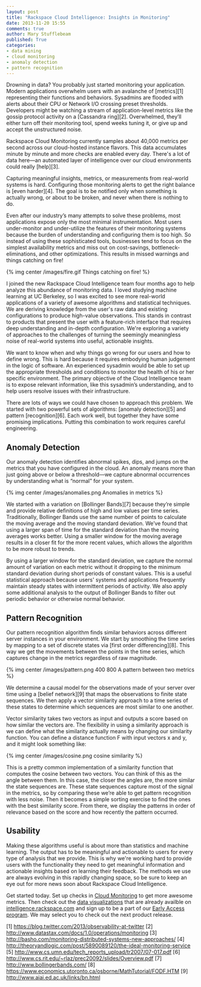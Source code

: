 ```yaml
---
layout: post
title: "Rackspace Cloud Intelligence: Insights in Monitoring"
date: 2013-11-20 15:55
comments: true
author: Mary Stufflebeam
published: True
categories:
- data mining
- cloud monitoring
- anomaly detection
- pattern recognition
---
```


Drowning in data? You probably just started monitoring your application.
Modern applications overwhelm users with an avalanche of [metrics][1]
representing their functions and behaviors. Sysadmins are flooded with alerts
about their CPU or Network I/O crossing preset thresholds. Developers might be
watching a stream of application-level metrics like the gossip protocol activity
on a [Cassandra ring][2]. Overwhelmed, they’ll either turn off their
monitoring tool, spend weeks tuning it, or give up and accept the
unstructured noise.

Rackspace Cloud Monitoring currently samples about 40,000 metrics per second
across our cloud-hosted instance flavors. This data accumulates minute by
minute and more checks are enabled every day. There's a lot of data here—an
automated layer of intelligence over our cloud environments could really
[help][3].

<!--more-->

Capturing meaningful insights, metrics, or measurements from real-world
systems is hard. Configuring those monitoring alerts to get the right
balance is [even harder][4]. The goal is to be notified only when something
is actually wrong, or about to be broken, and never when there is nothing to do.

Even after our industry’s many attempts to solve these problems, most
applications expose only the most minimal instrumentation. Most users
under-monitor and under-utilize the features of their monitoring systems
because the burden of understanding and configuring them is too high. So
instead of using these sophisticated tools, businesses tend to focus on the
simplest availability metrics and miss out on cost-savings,
bottleneck-eliminations, and other optimizations. This results in missed
warnings and things catching on fire!

{% img center /images/fire.gif Things catching on fire! %}

I joined the new Rackspace Cloud Intelligence team four months ago to help
analyze this abundance of monitoring data. I loved studying machine learning
at UC Berkeley, so I was excited to see more real-world applications of a
variety of awesome algorithms and statistical techniques. We are deriving
knowledge from the user's raw data and existing configurations to produce
high-value observations. This stands in contrast to products that present the
user with a feature-rich interface that requires deep understanding and
in-depth configuration. We're exploring a variety of approaches to the
challenges of turning the seemingly meaningless noise of real-world systems
into useful, actionable insights.

We want to know when and why things go wrong for our users and how to define
wrong. This is hard because it requires embodying human judgement in the
logic of software. An experienced sysadmin would be able to set up the
appropriate thresholds and conditions to monitor the health of his or her
specific environment. The primary objective of the Cloud Intelligence team
is to expose relevant information, like this sysadmin’s understanding, and to
help users resolve issues with their infrastructure.

There are lots of ways we could have chosen to approach this problem. We
started with two powerful sets of algorithms: [anomaly detection][5] and
pattern [recognition][6]. Each work well, but together they have some
promising implications. Putting this combination to work requires
careful engineering.

Anomaly Detection
-----------------

Our anomaly detection identifies abnormal spikes, dips, and jumps on the
metrics that you have configured in the cloud. An anomaly means more than
just going above or below a threshold—we capture abnormal occurrences by
understanding what is “normal” for your system.

{% img center /images/anomalies.png Anomalies in metrics %}

We started with a variation on [Bollinger Bands][7] because they’re simple
and provide relative definitions of high and low values per time series.
Traditionally, Bollinger Bands use the same number of points to calculate
the moving average and the moving standard deviation. We’ve found that using
a larger span of time for the standard deviation than the moving averages
works better. Using a smaller window for the moving average results in a
closer fit for the more recent values, which allows the algorithm to be more
robust to trends.

By using a larger window for the standard deviation, we capture the normal
amount of variation on each metric without it dropping to the minimum
standard deviation during short periods of constant values. This is a useful
statistical approach because users' systems and applications frequently
maintain steady states with intermittent periods of activity. We also apply
some additional analysis to the output of Bollinger Bands to filter out
periodic behavior or otherwise normal behavior.

Pattern Recognition
-------------------

Our pattern recognition algorithm finds similar behaviors across different
server instances in your environment. We start by smoothing the time series
by mapping to a set of discrete states via [first order differencing][8].
This way we get the movements between the points in the time series, which
captures change in the metrics regardless of raw magnitude.

{% img center /images/pattern.png 400 800 A pattern between two metrics %}

We determine a causal model for the observations made of your server over
time using a [belief network][9] that maps the observations to finite state
sequences. We then apply a vector similarity approach to a time series of
these states to determine which sequences are most similar to one another.

Vector similarity takes two vectors as input and outputs a score based on how
similar the vectors are. The flexibility in using a similarity approach is we
can define what the similarity actually means by changing our similarity
function. You can define a distance function F with input vectors x and y,
and it might look something like:

{% img center /images/cosine.png cosine similarity %}

This is a pretty common implementation of a similarity function that computes
the cosine between two vectors. You can think of this as the angle between
them. In this case, the closer the angles are, the more similar the state
sequences are. These state sequences capture most of the signal in the
metrics, so by comparing these we’re able to get pattern recognition with
less noise. Then it becomes a simple sorting exercise to find the ones with
the best similarity score. From there, we display the patterns in order of
relevance based on the score and how recently the pattern occurred.

Usability
---------

Making these algorithms useful is about more than statistics and machine
learning. The output has to be meaningful and actionable to users for every
type of analysis that we provide. This is why we're working hard to provide
users with the functionality they need to get meaningful information and
actionable insights based on learning their feedback. The methods we use
are always evolving in this rapidly changing space, so be sure to keep an
eye out for more news soon about Rackspace Cloud Intelligence.

Get started today. Set up checks in
<a href="https://mycloud.rackspace.com/">Cloud Monitoring</a> to get more
awesome metrics. Then check out the
<a href="http://www.rackspace.com/blog/get-more-from-your-data-with-rackspace-cloud-intelligence/">data visualizations</a>
that are already availble on <a href="https://intelligence.rackspace.com/login?next=%2Fexplore">intelligence.rackspace.com</a> and
sign up to be a part of our <a href="https://www.surveymonkey.com/s/CloudIntelligence-EAList">Early Access program</a>.
We may select you to check out the next product release.


[1] <a href="https://blog.twitter.com/2013/observability-at-twitter">https://blog.twitter.com/2013/observability-at-twitter</a>
[2] <a href="http://www.datastax.com/docs/1.0/operations/monitoring">http://www.datastax.com/docs/1.0/operations/monitoring</a>
[3] <a href="http://basho.com/monitoring-distributed-systems-new-approaches/">http://basho.com/monitoring-distributed-systems-new-approaches/</a>
[4] <a href="http://theoryandlogic.com/post/5890089120/the-ideal-monitoring-service">http://theoryandlogic.com/post/5890089120/the-ideal-monitoring-service</a>
[5] <a href="http://www.cs.umn.edu/tech_reports_upload/tr2007/07-017.pdf">http://www.cs.umn.edu/tech_reports_upload/tr2007/07-017.pdf</a>
[6] <a href="http://www.cs.rit.edu/~rlaz/prec20092/slides/Overview.pdf">http://www.cs.rit.edu/~rlaz/prec20092/slides/Overview.pdf</a>
[7] <a href="http://www.bollingerbands.com/">http://www.bollingerbands.com/</a>
[8] <a href="https://www.economics.utoronto.ca/osborne/MathTutorial/FODF.HTM">https://www.economics.utoronto.ca/osborne/MathTutorial/FODF.HTM</a>
[9] <a href="http://www.aiai.ed.ac.uk/links/bn.html">http://www.aiai.ed.ac.uk/links/bn.html</a>